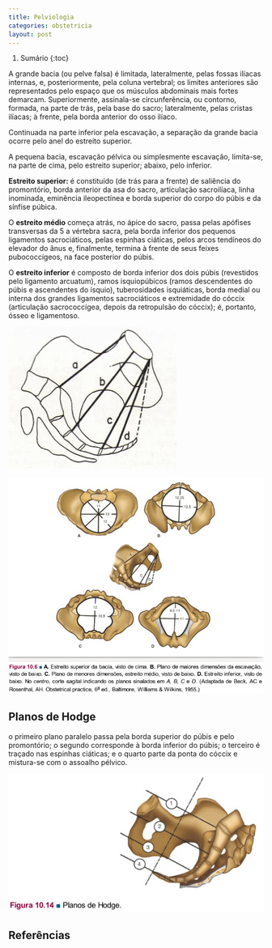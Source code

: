 ```yaml
---
title: Pelviologia
categories: obstetricia
layout: post    
---
```

1. Sumário
{:toc}


A grande bacia (ou pelve falsa) é limitada, lateralmente, pelas fossas ilíacas internas, e, posteriormente, pela coluna vertebral; os limites anteriores são representados pelo espaço que os músculos abdominais mais fortes demarcam. Superiormente, assinala-se circunferência, ou contorno, formada, na parte de trás, pela base do sacro; lateralmente, pelas cristas ilíacas; à frente, pela borda anterior do osso ilíaco.

Continuada na parte inferior pela escavação, a separação da grande bacia ocorre pelo anel do estreito superior.

A pequena bacia, escavação pélvica ou simplesmente escavação, limita-se, na parte de cima, pelo estreito superior; abaixo, pelo inferior.

__Estreito superior:__ é constituído (de trás para a frente) de saliência do promontório, borda anterior da asa do sacro, articulação sacroilíaca, linha inominada, eminência ileopectínea e borda superior do corpo do púbis e da sínfise púbica.

O __estreito médio__ começa atrás, no ápice do sacro, passa pelas apófises transversas da 5 a vértebra sacra, pela borda inferior dos pequenos ligamentos sacrociáticos, pelas espinhas ciáticas, pelos arcos tendíneos do elevador do ânus e, finalmente, termina à frente de seus feixes pubococcígeos, na face posterior do púbis.

O __estreito inferior__ é composto de borda inferior dos dois púbis (revestidos pelo ligamento arcuatum), ramos isquiopúbicos (ramos descendentes do púbis e ascendentes do ísquio), tuberosidades isquiáticas, borda medial ou interna dos grandes ligamentos sacrociáticos e extremidade do cóccix (articulação sacrococcígea, depois da retropulsão do cóccix); é, portanto, ósseo e ligamentoso.

![](/assets/imagens/pelviologia/estreitos.jpg)

![](/assets/imagens/pelviologia/e.png)

## Planos de Hodge
o primeiro plano paralelo passa pela borda superior do púbis e pelo promontório; o segundo corresponde à borda inferior do púbis; o terceiro é traçado nas espinhas ciáticas; e o quarto parte da ponta do cóccix e mistura-se com o assoalho pélvico.

![](/assets/imagens/pelviologia/h.png)


## Referências
[^1]: Rezendinho
